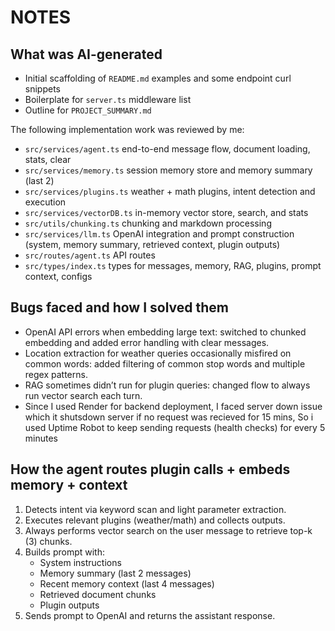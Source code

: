 # NOTES

## What was AI-generated
- Initial scaffolding of `README.md` examples and some endpoint curl snippets
- Boilerplate for `server.ts` middleware list
- Outline for `PROJECT_SUMMARY.md`

The following implementation work was reviewed by me:
- `src/services/agent.ts` end-to-end message flow, document loading, stats, clear
- `src/services/memory.ts` session memory store and memory summary (last 2)
- `src/services/plugins.ts` weather + math plugins, intent detection and execution
- `src/services/vectorDB.ts` in-memory vector store, search, and stats
- `src/utils/chunking.ts` chunking and markdown processing
- `src/services/llm.ts` OpenAI integration and prompt construction (system, memory summary, retrieved context, plugin outputs)
- `src/routes/agent.ts` API routes
- `src/types/index.ts` types for messages, memory, RAG, plugins, prompt context, configs

## Bugs faced and how I solved them
- OpenAI API errors when embedding large text: switched to chunked embedding and added error handling with clear messages.
- Location extraction for weather queries occasionally misfired on common words: added filtering of common stop words and multiple regex patterns.
- RAG sometimes didn’t run for plugin queries: changed flow to always run vector search each turn.
- Since I used Render for backend deployment, I faced server down issue which it shutsdown server if no request was recieved for 15 mins, So i used Uptime Robot to keep sending requests (health checks) for every 5 minutes

## How the agent routes plugin calls + embeds memory + context
1. Detects intent via keyword scan and light parameter extraction.
2. Executes relevant plugins (weather/math) and collects outputs.
3. Always performs vector search on the user message to retrieve top-k (3) chunks.
4. Builds prompt with:
   - System instructions
   - Memory summary (last 2 messages)
   - Recent memory context (last 4 messages)
   - Retrieved document chunks
   - Plugin outputs
5. Sends prompt to OpenAI and returns the assistant response. 
